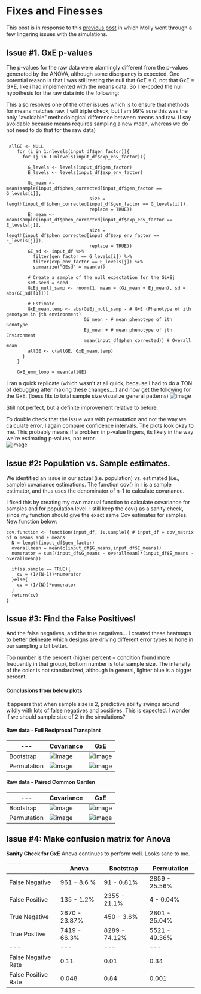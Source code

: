 # Fixes and Finesses

This post is in response to this [previous post](https://github.com/RCN-ECS/CnGV/blob/master/notebook/20201109_KEL_MA_meetingnotes.md) in which Molly went through a few lingering issues with the simulations. 

## Issue #1. GxE p-values 
The p-values for the raw data were alarmingly different from the p-values generated by the ANOVA, although some discrpancy is expected. One potential reason is that I was still testing the null that GxE = 0, not that GxE = G+E, like i had implemented with the means data. 
So I re-coded the null hypothesis for the raw data into the following: 

This also resolves one of the other issues which is to ensure that methods for means matches raw. I will triple check, but I am 99% sure this was the only "avoidable" methodological difference between means and raw. (I say avoidable because means requires sampling a new mean, whereas we do not need to do that for the raw data)

```{G+E permutation code}

 allGE <- NULL
    for (i in 1:nlevels(input_df$gen_factor)){
      for (j in 1:nlevels(input_df$exp_env_factor)){
        
        G_levels <- levels(input_df$gen_factor)
        E_levels <- levels(input_df$exp_env_factor)
        
        Gi_mean <- mean(sample(input_df$phen_corrected[input_df$gen_factor == G_levels[i]], 
                               size = length(input_df$phen_corrected[input_df$gen_factor == G_levels[i]]),
                               replace = TRUE))
        Ej_mean <- mean(sample(input_df$phen_corrected[input_df$exp_env_factor == E_levels[j]],
                               size = length(input_df$phen_corrected[input_df$exp_env_factor == E_levels[j]]),
                               replace = TRUE))
        GE_sd <- input_df %>%
          filter(gen_factor == G_levels[i]) %>%
          filter(exp_env_factor == E_levels[j]) %>%
          summarize("GEsd" = mean(e))

        # Create a sample of the null expectation for the Gi+Ej
        set.seed = seed
        GiEj_null_samp <- rnorm(1, mean = (Gi_mean + Ej_mean), sd = abs(GE_sd[[1]]))
        
        # Estimate 
        GxE_mean.temp <- abs(GiEj_null_samp - # G+E (Phenotype of ith genotype in jth environment)
                             Gi_mean - # mean phenotype of ith Genotype
                             Ej_mean + # mean phenotype of jth Environment
                             mean(input_df$phen_corrected)) # Overall mean
        allGE <- c(allGE, GxE_mean.temp)
      }
    }
    
    GxE_emm_loop = mean(allGE)
```

I ran a quick replicate (which wasn't at all quick, because I had to do a TON of debugging after making these changes... ) and now get the following for the GxE: (loess fits to total sample size visualize general patterns)
![image](https://github.com/RCN-ECS/CnGV/blob/master/results/notebook_figs/11.16.GxE_pvalueCompare.png)

Still not perfect, but a definite improvement relative to before. 

To double check that the issue was with permutation and not the way we calculate error, I again compare confidence intervals. The plots look okay to me. This probably means if a problem in p-value lingers, its likely in the way we're estimating p-values, not error.  
![image](https://github.com/RCN-ECS/CnGV/blob/master/results/notebook_figs/11.16.GxE_ConfIntervals.png)

## Issue #2: Population vs. Sample estimates. 
We identified an issue in our actual (i.e. population) vs. estimated (i.e., sample) covariance estimations. The function cov() in r is a sample estimator, and thus uses the denominator of n-1 to calculate covariance. 

I fixed this by creating my own manual function to calculate covariance for samples and for population level. I still keep the cov() as a sanity check, since my function should give the exact same Cov estimates for samples. New function below:  
```{function}
cov.function <- function(input_df, is.sample){ # input_df = cov_matrix of G_means and E_means
  N = length(input_df$gen_factor)
  overallmean = mean(c(input_df$G_means,input_df$E_means))
  numerator = sum((input_df$G_means - overallmean)*(input_df$E_means - overallmean))

  if(is.sample == TRUE){
    cv = (1/(N-1))*numerator
  }else{
    cv = (1/(N))*numerator
  }
  return(cv)
}
```
## Issue #3: Find the False Positives! 
And the false negatives, and the true negatives... 
I created these heatmaps to better delineate which designs are driving different error types to hone in our sampling a bit better. 

Top number is the percent (higher percent = condition found more frequently in that group), bottom number is total sample size. The intensity of the color is not standardized, although in general, lighter blue is a bigger percent.

#### Conclusions from below plots
It appears that when sample size is 2, predictive ability swings around wildly with lots of false negatives and positives. This is expected. I wonder if we should sample size of 2 in the simulations? 

#### Raw data - Full Reciprocal Transplant 
| --- | Covariance | GxE |
|---|---|---|
|Bootstrap|![image](https://github.com/RCN-ECS/CnGV/blob/master/results/notebook_figs/11.17.CovBootHeat.png)|![image](https://github.com/RCN-ECS/CnGV/blob/master/results/notebook_figs/11.17.GxEBootHeat.png)|
|Permutation|![image](https://github.com/RCN-ECS/CnGV/blob/master/results/notebook_figs/11.17.CovPermHeat.png)|![image](https://github.com/RCN-ECS/CnGV/blob/master/results/notebook_figs/11.17.GxEPermHeat.png)|

#### Raw data - Paired Common Garden
| --- | Covariance | GxE |
|---|---|---|
|Bootstrap|![image](https://github.com/RCN-ECS/CnGV/blob/master/results/notebook_figs/11.16.CovBootHeat_dub.png)|![image](https://github.com/RCN-ECS/CnGV/blob/master/results/notebook_figs/11.16.gxebootHeat_dub.png)|
|Permutation|![image](https://github.com/RCN-ECS/CnGV/blob/master/results/notebook_figs/11.16.CovPermHeat_dub.png)|![image](https://github.com/RCN-ECS/CnGV/blob/master/results/notebook_figs/11.16.GxEPermHeat_dub.png)|

## Issue #4: Make confusion matrix for Anova 

**Sanity Check for GxE** 
Anova continues to perform well. Looks sane to me. 

| | Anova | Bootstrap | Permutation |
| --- | --- | --- | --- |
| False Negative | 961 - 8.6 % | 91 - 0.81% | 2859 - 25.56% |
| False Positive | 135 - 1.2% | 2355 - 21.1% | 4 - 0.04% |
| True Negative | 2670 - 23.87% | 450 - 3.6% | 2801 - 25.04% |
| True Positive | 7419 - 66.3% | 8289 - 74.12% | 5521 - 49.36% |
| --- | ---| --- | --- |
| False Negative Rate | 0.11 | 0.01 | 0.34 |
| False Positive Rate | 0.048 | 0.84 | 0.001 |

